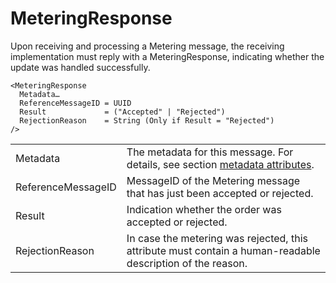 <!--
SPDX-FileCopyrightText: 2020-2023 Contributors to the Shapeshifter project

SPDX-License-Identifier: Apache-2.0
-->

# MeteringResponse

Upon receiving and processing a Metering message, the receiving implementation must reply with a MeteringResponse, indicating whether the update was handled successfully.

```
<MeteringResponse
  Metadata…
  ReferenceMessageID = UUID
  Result             = ("Accepted" | "Rejected")
  RejectionReason    = String (Only if Result = "Rejected")
/>
```

|                     |                                                                                                            |
|---------------------|------------------------------------------------------------------------------------------------------------|
| Metadata            | The metadata for this message. For details, see section [metadata attributes](metadata-attributes.md).     |
| ReferenceMessageID  | MessageID of the Metering message that has just been accepted or rejected.                                 |
| Result              | Indication whether the order was accepted or rejected.                                                     |
| RejectionReason     | In case the metering was rejected, this attribute must contain a human-readable description of the reason. |
